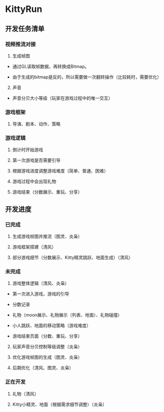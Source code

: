 # KittyRun

## 开发任务清单

### 视频推流对接

1. 生成帧图

- 通过GL读取帧数据，再转换成Bitmap。

- 由于生成的bitmap是反的，所以需要做一次翻转操作（比较耗时，需要优化）

2. 声音

- 声音分贝大小等级（玩家在游戏过程中的唯一交互）

### 游戏框架

1. 导演、剧本、动作、策略



### 游戏逻辑

1. 倒计时开始游戏

2. 第一次游戏是否需要引导

3. 根据游戏进度调整游戏难度（简单、普通、困难）

4. 游戏过程中会出现礼物

5. 游戏结束（分数展示、重玩、分享）


## 开发进度

### 已完成

1. 生成游戏帧图并推流（图灵、炎枭）

2. 游戏框架搭建（清风）

3. 部分游戏细节（分数展示、Kitty精灵跳跃、地面生成）（清风）

### 未完成

1. 游戏整体逻辑（清风、炎枭）

- 第一次进入游戏，游戏的引导

- 分数记录

- 礼物（moon展示、礼物展示（列表、地面）、礼物碰撞）

- 小人跳跃、地面的移动策略（游戏难度）

- 游戏结束页面（分数、重玩、分享）

2. 玩家声音分贝控制等级调整（炎枭）

3. 优化游戏帧图的生成（图灵、炎枭）

4. 后期优化（清风、图灵、炎枭）

### 正在开发

1. 礼物（清风）

2. Kitty小精灵、地面（根据需求细节调整）（炎枭）


